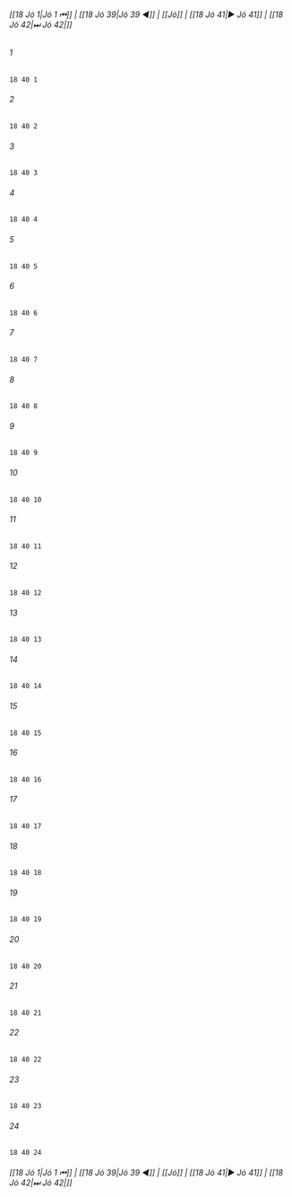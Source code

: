 
###### [[18 Jó 1|Jó 1 ⏮]] | [[18 Jó 39|Jó 39 ◀]] | [[Jó]] | [[18 Jó 41|▶ Jó 41]] | [[18 Jó 42|⏭ Jó 42|]]

###### 1
``` verse
18 40 1 
```
###### 2
``` verse
18 40 2 
```
###### 3
``` verse
18 40 3 
```
###### 4
``` verse
18 40 4 
```
###### 5
``` verse
18 40 5 
```
###### 6
``` verse
18 40 6 
```
###### 7
``` verse
18 40 7 
```
###### 8
``` verse
18 40 8 
```
###### 9
``` verse
18 40 9 
```
###### 10
``` verse
18 40 10 
```
###### 11
``` verse
18 40 11 
```
###### 12
``` verse
18 40 12 
```
###### 13
``` verse
18 40 13 
```
###### 14
``` verse
18 40 14 
```
###### 15
``` verse
18 40 15 
```
###### 16
``` verse
18 40 16 
```
###### 17
``` verse
18 40 17 
```
###### 18
``` verse
18 40 18 
```
###### 19
``` verse
18 40 19 
```
###### 20
``` verse
18 40 20 
```
###### 21
``` verse
18 40 21 
```
###### 22
``` verse
18 40 22 
```
###### 23
``` verse
18 40 23 
```
###### 24
``` verse
18 40 24 
```

###### [[18 Jó 1|Jó 1 ⏮]] | [[18 Jó 39|Jó 39 ◀]] | [[Jó]] | [[18 Jó 41|▶ Jó 41]] | [[18 Jó 42|⏭ Jó 42|]]

